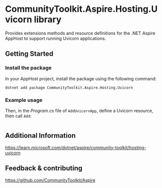 # CommunityToolkit.Aspire.Hosting.Uvicorn library

Provides extensions methods and resource definitions for the .NET Aspire AppHost to support running Uvicorn applications.

## Getting Started

### Install the package

In your AppHost project, install the package using the following command:

```dotnetcli
dotnet add package CommunityToolkit.Aspire.Hosting.Uvicorn
```

### Example usage

Then, in the _Program.cs_ file of `AddUvicornApp`, define a Uvicorn resource, then call `Add`:

```csharp

```

## Additional Information

https://learn.microsoft.com/dotnet/aspire/community-toolkit/hosting-uvicorn

## Feedback & contributing

https://github.com/CommunityToolkit/Aspire

